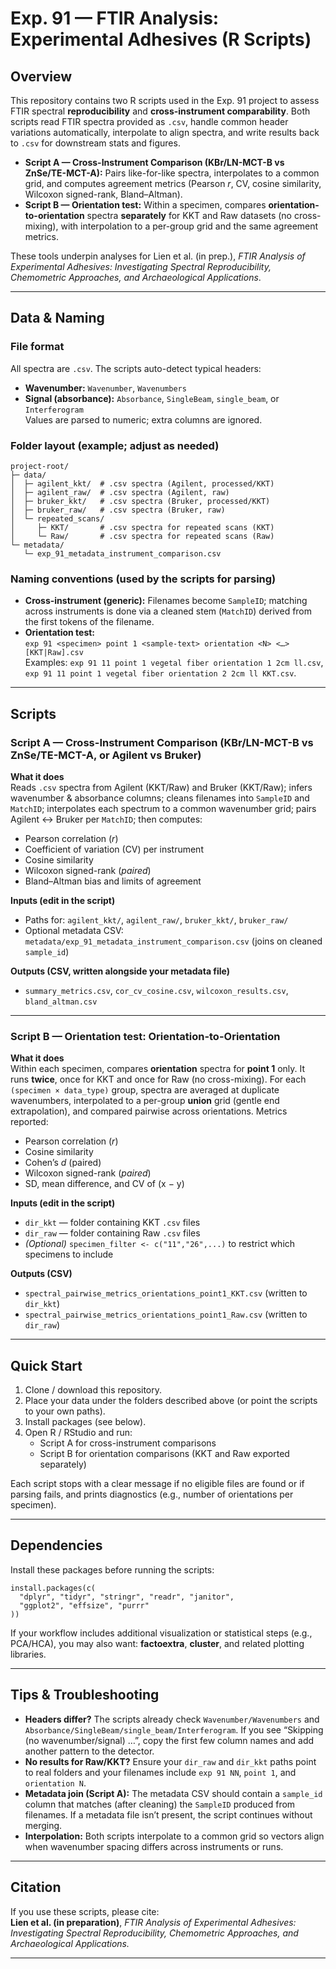 # Exp. 91 — FTIR Analysis: Experimental Adhesives (R Scripts)

## Overview
This repository contains two R scripts used in the Exp. 91 project to assess FTIR spectral **reproducibility** and **cross-instrument comparability**. Both scripts read FTIR spectra provided as `.csv`, handle common header variations automatically, interpolate to align spectra, and write results back to `.csv` for downstream stats and figures.

- **Script A — Cross-Instrument Comparison (KBr/LN-MCT-B vs ZnSe/TE-MCT-A):** Pairs like-for-like spectra, interpolates to a common grid, and computes agreement metrics (Pearson *r*, CV, cosine similarity, Wilcoxon signed-rank, Bland–Altman).
- **Script B — Orientation test:** Within a specimen, compares **orientation-to-orientation** spectra **separately** for KKT and Raw datasets (no cross-mixing), with interpolation to a per-group grid and the same agreement metrics.

These tools underpin analyses for Lien et al. (in prep.), *FTIR Analysis of Experimental Adhesives: Investigating Spectral Reproducibility, Chemometric Approaches, and Archaeological Applications*.

---

## Data & Naming

### File format
All spectra are `.csv`. The scripts auto-detect typical headers:
- **Wavenumber:** `Wavenumber`, `Wavenumbers`
- **Signal (absorbance):** `Absorbance`, `SingleBeam`, `single_beam`, or `Interferogram`  
Values are parsed to numeric; extra columns are ignored.

### Folder layout (example; adjust as needed)
    project-root/
    ├─ data/
    │  ├─ agilent_kkt/  # .csv spectra (Agilent, processed/KKT)
    │  ├─ agilent_raw/  # .csv spectra (Agilent, raw)
    │  ├─ bruker_kkt/   # .csv spectra (Bruker, processed/KKT)
    │  ├─ bruker_raw/   # .csv spectra (Bruker, raw)
    │  └─ repeated_scans/
    │     ├─ KKT/       # .csv spectra for repeated scans (KKT)
    │     └─ Raw/       # .csv spectra for repeated scans (Raw)
    └─ metadata/
       └─ exp_91_metadata_instrument_comparison.csv

### Naming conventions (used by the scripts for parsing)
- **Cross-instrument (generic):** Filenames become `SampleID`; matching across instruments is done via a cleaned stem (`MatchID`) derived from the first tokens of the filename.
- **Orientation test:**  
  `exp 91 <specimen> point 1 <sample-text> orientation <N> <…> [KKT|Raw].csv`  
  Examples: `exp 91 11 point 1 vegetal fiber orientation 1 2cm ll.csv`,  
  `exp 91 11 point 1 vegetal fiber orientation 2 2cm ll KKT.csv`.

---

## Scripts

### Script A — Cross-Instrument Comparison (KBr/LN-MCT-B vs ZnSe/TE-MCT-A, or Agilent vs Bruker)
**What it does**  
Reads `.csv` spectra from Agilent (KKT/Raw) and Bruker (KKT/Raw); infers wavenumber & absorbance columns; cleans filenames into `SampleID` and `MatchID`; interpolates each spectrum to a common wavenumber grid; pairs Agilent ↔ Bruker per `MatchID`; then computes:
- Pearson correlation (*r*)
- Coefficient of variation (CV) per instrument
- Cosine similarity
- Wilcoxon signed-rank (*paired*)
- Bland–Altman bias and limits of agreement

**Inputs (edit in the script)**  
- Paths for: `agilent_kkt/`, `agilent_raw/`, `bruker_kkt/`, `bruker_raw/`  
- Optional metadata CSV: `metadata/exp_91_metadata_instrument_comparison.csv` (joins on cleaned `sample_id`)

**Outputs (CSV, written alongside your metadata file)**  
- `summary_metrics.csv`, `cor_cv_cosine.csv`, `wilcoxon_results.csv`, `bland_altman.csv`  

---

### Script B — Orientation test: Orientation-to-Orientation
**What it does**  
Within each specimen, compares **orientation** spectra for **point 1** only. It runs **twice**, once for KKT and once for Raw (no cross-mixing). For each `(specimen × data_type)` group, spectra are averaged at duplicate wavenumbers, interpolated to a per-group **union** grid (gentle end extrapolation), and compared pairwise across orientations. Metrics reported:
- Pearson correlation (*r*)
- Cosine similarity
- Cohen’s *d* (paired)
- Wilcoxon signed-rank (*paired*)
- SD, mean difference, and CV of (x − y)

**Inputs (edit in the script)**  
- `dir_kkt` — folder containing KKT `.csv` files  
- `dir_raw` — folder containing Raw `.csv` files  
- *(Optional)* `specimen_filter <- c("11","26",...)` to restrict which specimens to include

**Outputs (CSV)**  
- `spectral_pairwise_metrics_orientations_point1_KKT.csv` (written to `dir_kkt`)  
- `spectral_pairwise_metrics_orientations_point1_Raw.csv` (written to `dir_raw`)

---

## Quick Start
1. Clone / download this repository.  
2. Place your data under the folders described above (or point the scripts to your own paths).  
3. Install packages (see below).  
4. Open R / RStudio and run:
   - Script A for cross-instrument comparisons  
   - Script B for orientation comparisons (KKT and Raw exported separately)

Each script stops with a clear message if no eligible files are found or if parsing fails, and prints diagnostics (e.g., number of orientations per specimen).

---

## Dependencies
Install these packages before running the scripts:

    install.packages(c(
      "dplyr", "tidyr", "stringr", "readr", "janitor",
      "ggplot2", "effsize", "purrr"
    ))

If your workflow includes additional visualization or statistical steps (e.g., PCA/HCA), you may also want: **factoextra**, **cluster**, and related plotting libraries.

---

## Tips & Troubleshooting
- **Headers differ?** The scripts already check `Wavenumber/Wavenumbers` and `Absorbance/SingleBeam/single_beam/Interferogram`. If you see “Skipping (no wavenumber/signal) …”, copy the first few column names and add another pattern to the detector.  
- **No results for Raw/KKT?** Ensure your `dir_raw` and `dir_kkt` paths point to real folders and your filenames include `exp 91 NN`, `point 1`, and `orientation N`.  
- **Metadata join (Script A):** The metadata CSV should contain a `sample_id` column that matches (after cleaning) the `SampleID` produced from filenames. If a metadata file isn’t present, the script continues without merging.  
- **Interpolation:** Both scripts interpolate to a common grid so vectors align when wavenumber spacing differs across instruments or runs.

---

## Citation
If you use these scripts, please cite:  
**Lien et al. (in preparation)**, *FTIR Analysis of Experimental Adhesives: Investigating Spectral Reproducibility, Chemometric Approaches, and Archaeological Applications.*

---

